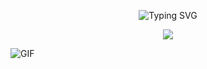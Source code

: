 <p align="center">
  <img src="://readme-typing-svg.demolab.com/demo/?font=Fira Code&weight=300&size=30&color=F7008F&lines=i+am;biskit;script+kiddie" alt="Typing SVG">
</p>

<p align="center">
  <a href="https://github.com/biskit069?tab=repositories"><img src="https://img.shields.io/badge/-Explore%20my%20Repos-24292e?style=for-the-badge&logo=Github"></a>
</p>

![GIF](https://i.redd.it/qk5j4fiygs661.gif)

